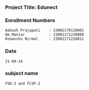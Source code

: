 ### Project Title: Edunect
### Enrollment Numbers
```
Aakash Prajapati    : 23002170120001
Om Maniar           : 23002171220008
Himanshu Nirmal     : 23002171220011
```
### Date
``` 
21-09-24
```

### subject name
```
FSD-2 and FCSP-2
```
